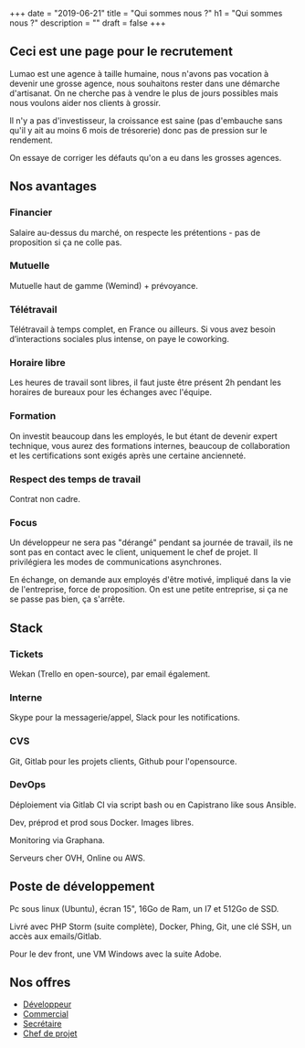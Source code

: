 +++
date = "2019-06-21"
title = "Qui sommes nous ?"
h1 = "Qui sommes nous ?"
description = ""
draft = false
+++

## Ceci est une page pour le recrutement

Lumao est une agence à taille humaine, nous n'avons pas vocation à devenir une grosse agence, nous souhaitons rester 
dans une démarche d'artisanat. On ne cherche pas à vendre le plus de jours possibles mais nous voulons aider nos clients
à grossir.

Il n'y a pas d'investisseur, la croissance est saine (pas d'embauche sans qu'il y ait au moins 6 mois de trésorerie)
donc pas de pression sur le rendement.

On essaye de corriger les défauts qu'on a eu dans les grosses agences.

## Nos avantages

### Financier

Salaire au-dessus du marché, on respecte les prétentions - pas de proposition si ça ne colle pas.

### Mutuelle

Mutuelle haut de gamme (Wemind) + prévoyance.

### Télétravail

Télétravail à temps complet, en France ou ailleurs. Si vous avez besoin d’interactions sociales plus intense, on paye
le coworking.

### Horaire libre

Les heures de travail sont libres, il faut juste être présent 2h pendant les horaires de bureaux pour les échanges avec l'équipe.

### Formation

On investit beaucoup dans les employés, le but étant de devenir expert technique, vous aurez des formations internes,
beaucoup de collaboration et les certifications sont exigés après une certaine ancienneté.

### Respect des temps de travail

Contrat non cadre.

### Focus

Un développeur ne sera pas "dérangé" pendant sa journée de travail, ils ne sont pas en contact avec le client, uniquement
le chef de projet. Il privilégiera les modes de communications asynchrones.

En échange, on demande aux employés d'être motivé, impliqué dans la vie de l'entreprise, force de proposition. On est une
petite entreprise, si ça ne se passe pas bien, ça s'arrête.

## Stack

### Tickets

Wekan (Trello en open-source), par email également.

### Interne

Skype pour la messagerie/appel, Slack pour les notifications.

### CVS

Git, Gitlab pour les projets clients, Github pour l'opensource.

### DevOps

Déploiement via Gitlab CI via script bash ou en Capistrano like sous Ansible.

Dev, préprod et prod sous Docker. Images libres.

Monitoring via Graphana.

Serveurs cher OVH, Online ou AWS.

## Poste de développement

Pc sous linux (Ubuntu), écran 15", 16Go de Ram, un I7 et 512Go de SSD.

Livré avec PHP Storm (suite complète), Docker, Phing, Git, une clé SSH, un accès aux emails/Gitlab.

Pour le dev front, une VM Windows avec la suite Adobe.

## Nos offres

- [Développeur](/post/job-magento/)
- [Commercial](/post/job-bizdev/)
- [Secrétaire](/post/job-secretaire/)
- [Chef de projet](/post/job-cdp/)